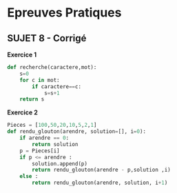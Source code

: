 # **Epreuves Pratiques**
## SUJET 8 - Corrigé

**Exercice 1**

```Python
def recherche(caractere,mot):
    s=0
    for c in mot:
        if caractere==c:
            s=s+1
    return s

```

**Exercice 2**

```Python
Pieces = [100,50,20,10,5,2,1]
def rendu_glouton(arendre, solution=[], i=0):
    if arendre == 0:
        return solution
    p = Pieces[i]
    if p <= arendre :
        solution.append(p)
        return rendu_glouton(arendre - p,solution ,i)
    else :
        return rendu_glouton(arendre, solution, i+1)
```